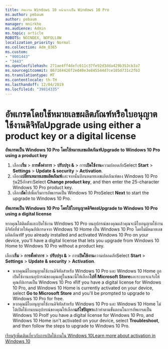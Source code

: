 ```yaml
---
title: อัพเกรด Windows 10 หน้าแรกเป็น Windows 10 Pro
ms.author: pebaum
author: pebaum
manager: mnirkhe
ms.audience: Admin
ms.topic: article
ROBOTS: NOINDEX, NOFOLLOW
localization_priority: Normal
ms.collection: Adm_O365
ms.custom:
- "9001443"
- "3443"
ms.openlocfilehash: 271ae4ff4defc611c37fe92d3dda429b353cb3a7
ms.sourcegitcommit: 867184426f2ed48e3e845544d7ce185d731c2fb3
ms.translationtype: MT
ms.contentlocale: th-TH
ms.lasthandoff: 12/04/2019
ms.locfileid: "39814335"
---
```

# <a name="upgrade-using-either-a-product-key-or-a-digital-license"></a><span data-ttu-id="52469-102">อัพเกรดโดยใช้หมายเลขผลิตภัณฑ์หรือใบอนุญาตใช้งานดิจิทัล</span><span class="sxs-lookup"><span data-stu-id="52469-102">Upgrade using either a product key or a digital license</span></span>

<span data-ttu-id="52469-103">**อัพเกรดเป็น Windows 10 Pro โดยใช้หมายเลขผลิตภัณฑ์**</span><span class="sxs-lookup"><span data-stu-id="52469-103">**Upgrade to Windows 10 Pro using a product key**</span></span>

1. <span data-ttu-id="52469-104">เลือก**เริ่ม** > **การตั้งค่าการ** > **ปรับปรุง &** > การ**เปิดใช้งาน**ความปลอดภัย</span><span class="sxs-lookup"><span data-stu-id="52469-104">Select **Start** > **Settings** > **Update & security** > **Activation**.</span></span>
2. <span data-ttu-id="52469-105">เลือก**เปลี่ยนหมายเลขผลิตภัณฑ์**และจากนั้นป้อนหมายเลขผลิตภัณฑ์ของ Windows 10 Pro รุ่น25อักขระ</span><span class="sxs-lookup"><span data-stu-id="52469-105">Select **Change product key**, and then enter the 25-character Windows 10 Pro product key.</span></span>
3. <span data-ttu-id="52469-106">เลือก**ถัด**ไปเพื่อเริ่มการอัพเกรดเป็น Windows 10 Pro</span><span class="sxs-lookup"><span data-stu-id="52469-106">Select **Next** to start the upgrade to Windows 10 Pro.</span></span>

<span data-ttu-id="52469-107">**อัพเกรดเป็น Windows 10 Pro โดยใช้ใบอนุญาตดิจิตอล**</span><span class="sxs-lookup"><span data-stu-id="52469-107">**Upgrade to Windows 10 Pro using a digital license**</span></span>

<span data-ttu-id="52469-108">หากคุณได้ติดตั้งและเปิดใช้งาน Windows 10 Pro บนอุปกรณ์ของคุณแล้วคุณจะมีใบอนุญาตใช้งานดิจิทัลที่ช่วยให้คุณอัปเกรดจาก Windows 10 Home เป็น Windows 10 Pro โดยไม่มีหมายเลขผลิตภัณฑ์</span><span class="sxs-lookup"><span data-stu-id="52469-108">If you already installed and activated Windows 10 Pro on your device, you’ll have a digital license that lets you upgrade from Windows 10 Home to Windows 10 Pro without a product key.</span></span>

<span data-ttu-id="52469-109">เลือก**เริ่ม** > **การตั้งค่าการ** > **ปรับปรุง &** > การ**เปิดใช้งาน**ความปลอดภัย</span><span class="sxs-lookup"><span data-stu-id="52469-109">Select **Start** > **Settings** > **Update & security** > **Activation**.</span></span>

- <span data-ttu-id="52469-110">หากคุณมีใบอนุญาตใช้งานดิจิทัลสำหรับ Windows 10 Pro และ Windows 10 Home ถูกเปิดใช้งานบนอุปกรณ์ของคุณอยู่ในขณะนี้ให้เลือก**ไปที่ Microsoft Store**และระบบจะแจ้งให้คุณอัปเกรดเป็น Windows 10 Pro ฟรี</span><span class="sxs-lookup"><span data-stu-id="52469-110">If you have a digital license for Windows 10 Pro, and Windows 10 Home is currently activated on your device, select **Go to Microsoft Store** and you'll be prompted to upgrade to Windows 10 Pro for free.</span></span>
- <span data-ttu-id="52469-111">หากคุณมีใบอนุญาตใช้งานดิจิทัลสำหรับ Windows 10 Pro และ Windows 10 Home ไม่ได้เปิดใช้งานบนอุปกรณ์ของคุณให้เลือก**แก้ไขปัญหา**แล้วทำตามขั้นตอนในการอัพเกรดเป็น Windows 10 Pro</span><span class="sxs-lookup"><span data-stu-id="52469-111">If you have a digital license for Windows 10 Pro, and Windows 10 Home isn't activated on your device, select **Troubleshoot**, and then follow the steps to upgrade to Windows 10 Pro.</span></span>

[<span data-ttu-id="52469-112">เรียนรู้เพิ่มเติมเกี่ยวกับการเปิดใช้งานใน Windows 10</span><span class="sxs-lookup"><span data-stu-id="52469-112">Learn more about activation in Windows 10</span></span>](https://support.microsoft.com/help/12440)